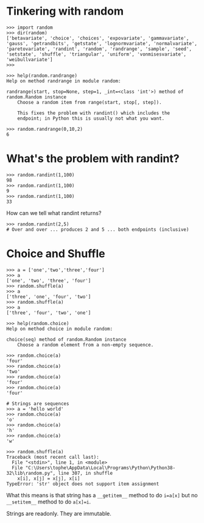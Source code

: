 # Tinkering with random

```
>>> import random
>>> dir(random)
['betavariate', 'choice', 'choices', 'expovariate', 'gammavariate', 'gauss', 'getrandbits', 'getstate', 'lognormvariate', 'normalvariate', 'paretovariate', 'randint', 'random', 'randrange', 'sample', 'seed', 'setstate', 'shuffle', 'triangular', 'uniform', 'vonmisesvariate', 'weibullvariate']
>>>

>>> help(random.randrange)
Help on method randrange in module random:

randrange(start, stop=None, step=1, _int=<class 'int'>) method of random.Random instance
    Choose a random item from range(start, stop[, step]).

    This fixes the problem with randint() which includes the
    endpoint; in Python this is usually not what you want.

>>> random.randrange(0,10,2)
6
```

# What's the problem with randint?

```
>>> random.randint(1,100)
98
>>> random.randint(1,100)
9
>>> random.randint(1,100)
33
```

How can we tell what randint returns?

```
>>> random.randint(2,5)
# Over and over ... produces 2 and 5 ... both endpoints (inclusive)

```

# Choice and Shuffle

```
>>> a = ['one','two','three','four']
>>> a
['one', 'two', 'three', 'four']
>>> random.shuffle(a)
>>> a
['three', 'one', 'four', 'two']
>>> random.shuffle(a)
>>> a
['three', 'four', 'two', 'one']

>>> help(random.choice)
Help on method choice in module random:

choice(seq) method of random.Random instance
    Choose a random element from a non-empty sequence.
    
>>> random.choice(a)
'four'
>>> random.choice(a)
'two'
>>> random.choice(a)
'four'
>>> random.choice(a)
'four'

# Strings are sequences
>>> a = 'hello world'
>>> random.choice(a)
'o'
>>> random.choice(a)
'h'
>>> random.choice(a)
'w'

>>> random.shuffle(a)
Traceback (most recent call last):
  File "<stdin>", line 1, in <module>
  File "C:\Users\tophe\AppData\Local\Programs\Python\Python38-32\lib\random.py", line 307, in shuffle
    x[i], x[j] = x[j], x[i]
TypeError: 'str' object does not support item assignment
```

What this means is that string has a `__getitem__` method to do `i=a[x]` but no `__setitem__` method to do `a[x]=i`.

Strings are readonly. They are immutable.
